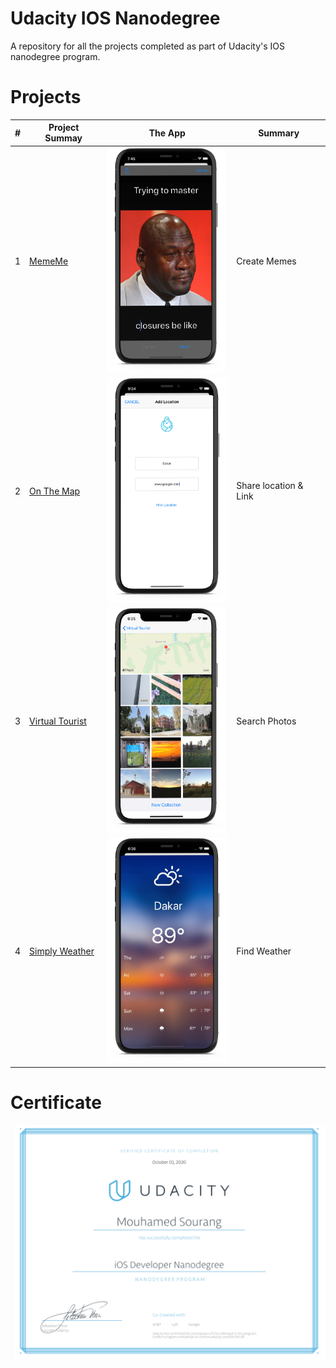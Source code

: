 #  Udacity IOS Nanodegree

A repository for all the projects completed as part of Udacity's IOS nanodegree program.

# Projects

| # | Project Summay | The App        | Summary| 
| - | -------------- | -------------- | --------- |
| 1 | [MemeMe](https://github.com/MoSourang/Udacity_IOS_Nanodegree/tree/master/MemeMe%201.0)| <img src="https://github.com/MoSourang/Udacity_IOS_Nanodegree/blob/master/MemeMe%201.0/screenshots/Meme%20Editor.png" width="190" height="360">        | Create Memes|  
| 2 | [On The Map](https://github.com/MoSourang/Udacity_IOS_Nanodegree/tree/master/On%20The%20Map) |<img src="https://github.com/MoSourang/Udacity_IOS_Nanodegree/blob/master/On%20The%20Map/screenshots/Location%20Search.png" height="360">|Share location & Link |        
| 3 | [Virtual Tourist](https://github.com/MoSourang/Udacity_IOS_Nanodegree/tree/master/Virtual%20Tourist) |  <img src="https://github.com/MoSourang/Udacity_IOS_Nanodegree/blob/master/Virtual%20Tourist/screenshots/Photo%20Search.png" width="190" height="360"> | Search Photos |  
| 4 | [Simply Weather](https://github.com/MoSourang/Udacity_IOS_Nanodegree/tree/master/Simply%20Weather) |<img src="https://github.com/MoSourang/Udacity_IOS_Nanodegree/blob/master/Simply%20Weather/screenshots/Weather%20WeeklyView.png" height="360">| Find Weather  |        

# Certificate 

![Final Certificate](https://github.com/MoSourang/Udacity_IOS_Nanodegree/blob/master/Screen%20Shot%202020-10-01%20at%209.00.30%20PM.png)


